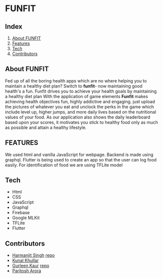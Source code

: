 # FUNFIT

## Index

1. [About FUNFIT](#about-makeathon)
2. [Features](#features)
3. [Tech](#tech)
4. [Contributors](#contributors)

## About FUNFIT

Fed up of all the boring health apps which are no where helping you to maintain a healthy diet plan?
Switch to **funfit**- now maintaining good health's a fun.
Funfit drives you to achieve your health goals by maintaining a healthy diet plan
With the application of game elements **Funfit** makes achieving health objectives fun, highly addictive and engaging.
just upload the pictures of whatever you eat and unclock the perks in the game which include level up, higher jumps, and more daily lives based on the nutritional values of your food.
As our application also shows the daily leaderboard based upon your scores, it motivates you stick to healthy food only as much as possible and attain a healthy lifestyle.

## FEATURES

We used html and vanilla JavaScript for webpage. Backend is made using graphql. Flutter is being used to create an app so that the user can log food easily. For identification of food we are using TFLite model

## Tech

- Html
- CSS
- JavaScript
- Graphql
- Firebase
- Google MLKit
- TFLite
- Flutter

## Contributors

- [Harmanjit Singh](https://github.com/Harmanjit14) [repo](https://github.com/Harmanjit14/food-scanner-ML)
- [Kunal Khullar](https://github.com/Kunal-Khullar)
- [Gurleen Kaur](https://github.com/gurleen-kaur1313) [repo](https://github.com/gurleen-kaur1313/health_backend)
- [Paritosh Arora](https://github.com/CLASHERBROs)
